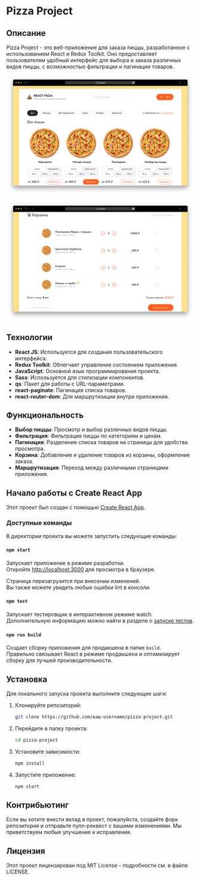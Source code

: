 # Pizza Project

## Описание
Pizza Project - это веб-приложение для заказа пиццы, разработанное с использованием React и Redux Toolkit. Оно предоставляет пользователям удобный интерфейс для выбора и заказа различных видов пиццы, с возможностью фильтрации и пагинации товаров.


![Pizza Project Screenshot](https://github.com/ayxan115/pizza/blob/main/screnShots/Снимок%20экрана%202024-07-01%20в%2013.53.27.png)


![Pizza Project Screenshot](https://github.com/ayxan115/pizza/blob/main/screnShots/Снимок%20экрана%202024-07-01%20в%2013.54.22.png)

## Технологии
- **React JS**: Используется для создания пользовательского интерфейса.
- **Redux Toolkit**: Облегчает управление состоянием приложения.
- **JavaScript**: Основной язык программирования проекта.
- **Sass**: Используется для стилизации компонентов.
- **qs**: Пакет для работы с URL-параметрами.
- **react-paginate**: Пагинация списка товаров.
- **react-router-dom**: Для маршрутизации внутри приложения.

## Функциональность
- **Выбор пиццы**: Просмотр и выбор различных видов пиццы.
- **Фильтрация**: Фильтрация пиццы по категориям и ценам.
- **Пагинация**: Разделение списка товаров на страницы для удобства просмотра.
- **Корзина**: Добавление и удаление товаров из корзины, оформление заказа.
- **Маршрутизация**: Переход между различными страницами приложения.


## Начало работы с Create React App

Этот проект был создан с помощью [Create React App](https://github.com/facebook/create-react-app).

### Доступные команды

В директории проекта вы можете запустить следующие команды:

#### `npm start`

Запускает приложение в режиме разработки.\
Откройте [http://localhost:3000](http://localhost:3000) для просмотра в браузере.

Страница перезагрузится при внесении изменений.\
Вы также можете увидеть любые ошибки lint в консоли.

#### `npm test`

Запускает тестировщик в интерактивном режиме watch.\
Дополнительную информацию можно найти в разделе о [запуске тестов](https://facebook.github.io/create-react-app/docs/running-tests).

#### `npm run build`

Создает сборку приложения для продакшена в папке `build`.\
Правильно связывает React в режиме продакшена и оптимизирует сборку для лучшей производительности.

## Установка
Для локального запуска проекта выполните следующие шаги:

1. Клонируйте репозиторий:
    ```sh
    git clone https://github.com/ваш-username/pizza-project.git
    ```

2. Перейдите в папку проекта:
    ```sh
    cd pizza-project
    ```

3. Установите зависимости:
    ```sh
    npm install
    ```

4. Запустите приложение:
    ```sh
    npm start
    ```
## Контрибьютинг
Если вы хотите внести вклад в проект, пожалуйста, создайте форк репозитория и отправьте пулл-реквест с вашими изменениями. Мы приветствуем любые улучшения и исправления.

## Лицензия
Этот проект лицензирован под MIT License - подробности см. в файле LICENSE.
